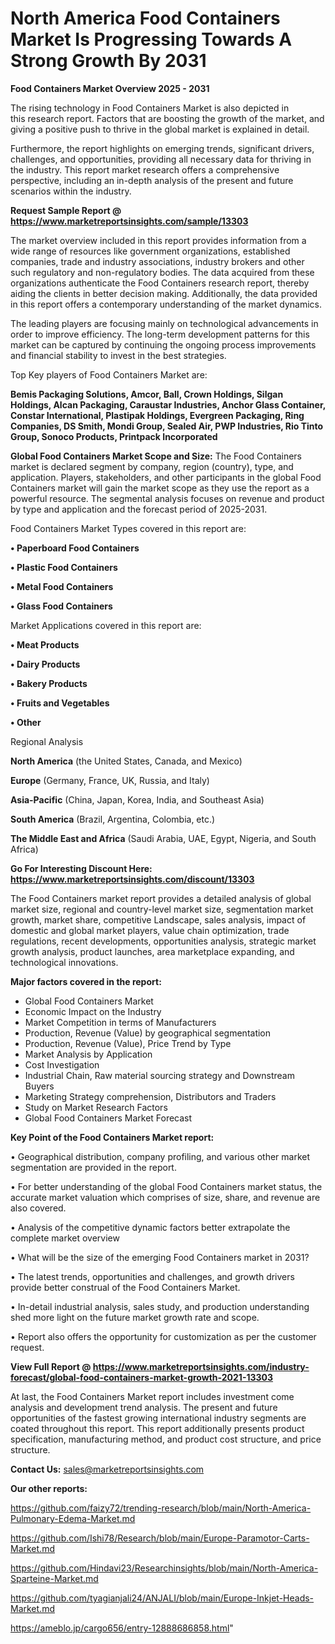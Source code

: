 # North America Food Containers Market Is Progressing Towards A Strong Growth By 2031

<Strong> Food Containers Market Overview 2025 - 2031</strong>

The rising technology in Food Containers Market is also depicted in this research report. Factors that are boosting the growth of the market, and giving a positive push to thrive in the global market is explained in detail.

Furthermore, the report highlights on emerging trends, significant drivers, challenges, and opportunities, providing all necessary data for thriving in the industry. This report market research offers a comprehensive perspective, including an in-depth analysis of the present and future scenarios within the industry.

<strong>Request Sample Report @ <a href=https://www.marketreportsinsights.com/sample/13303>https://www.marketreportsinsights.com/sample/13303</a></strong>

The market overview included in this report provides information from a wide range of resources like government organizations, established companies, trade and industry associations, industry brokers and other such regulatory and non-regulatory bodies. The data acquired from these organizations authenticate the Food Containers research report, thereby aiding the clients in better decision making. Additionally, the data provided in this report offers a contemporary understanding of the market dynamics.

The leading players are focusing mainly on technological advancements in order to improve efficiency. The long-term development patterns for this market can be captured by continuing the ongoing process improvements and financial stability to invest in the best strategies.

Top Key players of Food Containers Market are:

<strong>Bemis Packaging Solutions, Amcor, Ball, Crown Holdings, Silgan Holdings, Alcan Packaging, Caraustar Industries, Anchor Glass Container, Constar International, Plastipak Holdings, Evergreen Packaging, Ring Companies, DS Smith, Mondi Group, Sealed Air, PWP Industries, Rio Tinto Group, Sonoco Products, Printpack Incorporated</strong>

<strong><b>Global Food Containers Market Scope and Size:</b></strong>
The Food Containers market is declared segment by company, region (country), type, and application. Players, stakeholders, and other participants in the global Food Containers market will gain the market scope as they use the report as a powerful resource. The segmental analysis focuses on revenue and product by type and application and the forecast period of 2025-2031.

Food Containers Market Types covered in this report are:

<strong>• Paperboard Food Containers

• Plastic Food Containers

• Metal Food Containers

• Glass Food Containers</strong>

Market Applications covered in this report are:

<strong>• Meat Products

• Dairy Products

• Bakery Products

• Fruits and Vegetables

• Other</strong> 

Regional Analysis

<strong>North America</strong> (the United States, Canada, and Mexico)

<strong>Europe</strong> (Germany, France, UK, Russia, and Italy)

<strong>Asia-Pacific</strong> (China, Japan, Korea, India, and Southeast Asia)

<strong>South America</strong> (Brazil, Argentina, Colombia, etc.)

<strong>The Middle East and Africa</strong> (Saudi Arabia, UAE, Egypt, Nigeria, and South Africa)

<strong>Go For Interesting Discount Here: <a href=https://www.marketreportsinsights.com/discount/13303>https://www.marketreportsinsights.com/discount/13303</a></strong>

The Food Containers market report provides a detailed analysis of global market size, regional and country-level market size, segmentation market growth, market share, competitive Landscape, sales analysis, impact of domestic and global market players, value chain optimization, trade regulations, recent developments, opportunities analysis, strategic market growth analysis, product launches, area marketplace expanding, and technological innovations.

<strong><b>Major factors covered in the report:</b></strong>
<ul>
  <li>Global Food Containers Market </li>
  <li>Economic Impact on the Industry</li>
  <li>Market Competition in terms of Manufacturers</li>
  <li>Production, Revenue (Value) by geographical segmentation</li>
  <li>Production, Revenue (Value), Price Trend by Type</li>
  <li>Market Analysis by Application</li>
  <li>Cost Investigation</li>
  <li>Industrial Chain, Raw material sourcing strategy and Downstream Buyers</li>
  <li>Marketing Strategy comprehension, Distributors and Traders</li>
  <li>Study on Market Research Factors</li>
  <li>Global Food Containers Market Forecast</li>
</ul>

<strong><b>Key Point of the Food Containers Market report:</b></strong>

• Geographical distribution, company profiling, and various other market segmentation are provided in the report.

• For better understanding of the global Food Containers market status, the accurate market valuation which comprises of size, share, and revenue are also covered.

• Analysis of the competitive dynamic factors better extrapolate the complete market overview

• What will be the size of the emerging Food Containers market in 2031?

• The latest trends, opportunities and challenges, and growth drivers provide better construal of the Food Containers Market.

• In-detail industrial analysis, sales study, and production understanding shed more light on the future market growth rate and scope.

• Report also offers the opportunity for customization as per the customer request.

<strong><b>View Full Report @ <a href=https://www.marketreportsinsights.com/industry-forecast/global-food-containers-market-growth-2021-13303>https://www.marketreportsinsights.com/industry-forecast/global-food-containers-market-growth-2021-13303</a></b></strong>


At last, the Food Containers Market report includes investment come analysis and development trend analysis. The present and future opportunities of the fastest growing international industry segments are coated throughout this report. This report additionally presents product specification, manufacturing method, and product cost structure, and price structure.

<strong>Contact Us:</strong>
sales@marketreportsinsights.com

<strong>Our other reports:</strong>

<a href=https://github.com/faizy72/trending-research/blob/main/North-America-Pulmonary-Edema-Market.md>https://github.com/faizy72/trending-research/blob/main/North-America-Pulmonary-Edema-Market.md</a>

<a href=https://github.com/Ishi78/Research/blob/main/Europe-Paramotor-Carts-Market.md>https://github.com/Ishi78/Research/blob/main/Europe-Paramotor-Carts-Market.md</a>

<a href=https://github.com/Hindavi23/Researchinsights/blob/main/North-America-Sparteine-Market.md>https://github.com/Hindavi23/Researchinsights/blob/main/North-America-Sparteine-Market.md</a>

<a href=https://github.com/tyagianjali24/ANJALI/blob/main/Europe-Inkjet-Heads-Market.md>https://github.com/tyagianjali24/ANJALI/blob/main/Europe-Inkjet-Heads-Market.md</a>

<a href=https://ameblo.jp/cargo656/entry-12888686858.html>https://ameblo.jp/cargo656/entry-12888686858.html</a>"
